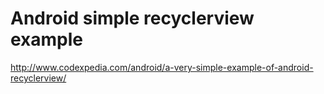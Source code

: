 # Android simple recyclerview example

http://www.codexpedia.com/android/a-very-simple-example-of-android-recyclerview/
